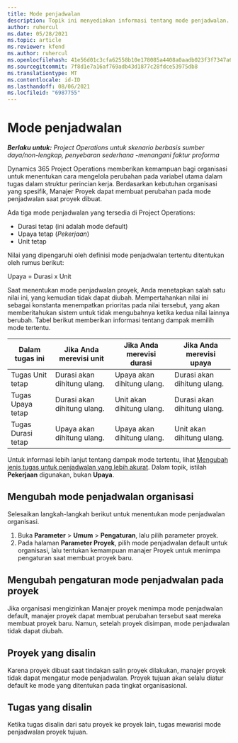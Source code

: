 ```yaml
---
title: Mode penjadwalan
description: Topik ini menyediakan informasi tentang mode penjadwalan.
author: ruhercul
ms.date: 05/28/2021
ms.topic: article
ms.reviewer: kfend
ms.author: ruhercul
ms.openlocfilehash: 41e56d01c3cfa62558b10e178085a4408a0aadb023f3f7347a61d121f542bb08
ms.sourcegitcommit: 7f8d1e7a16af769adb43d1877c28fdce53975db8
ms.translationtype: MT
ms.contentlocale: id-ID
ms.lasthandoff: 08/06/2021
ms.locfileid: "6987755"
---
```

# <a name="scheduling-modes"></a>Mode penjadwalan

_**Berlaku untuk:** Project Operations untuk skenario berbasis sumber daya/non-lengkap, penyebaran sederhana -menangani faktur proforma_


Dynamics 365 Project Operations memberikan kemampuan bagi organisasi untuk menentukan cara mengelola perubahan pada variabel utama dalam tugas dalam struktur perincian kerja. Berdasarkan kebutuhan organisasi yang spesifik, Manajer Proyek dapat membuat perubahan pada mode penjadwalan saat proyek dibuat.

Ada tiga mode penjadwalan yang tersedia di Project Operations:

  - Durasi tetap (ini adalah mode default)
  - Upaya tetap (*Pekerjaan*)
  - Unit tetap

Nilai yang dipengaruhi oleh definisi mode penjadwalan tertentu ditentukan oleh rumus berikut:

  Upaya = Durasi x Unit

Saat menentukan mode penjadwalan proyek, Anda menetapkan salah satu nilai ini, yang kemudian tidak dapat diubah. Mempertahankan nilai ini sebagai konstanta menempatkan prioritas pada nilai tersebut, yang akan memberitahukan sistem untuk tidak mengubahnya ketika kedua nilai lainnya berubah. Tabel berikut memberikan informasi tentang dampak memilih mode tertentu.

| **Dalam tugas ini**             | **Jika Anda merevisi unit**   | **Jika Anda merevisi durasi** | **Jika Anda merevisi upaya**  |
|----------------------|---------------------------|----------------------------|---------------------------|
| Tugas Unit tetap     | Durasi akan dihitung ulang. | Upaya akan dihitung ulang.    | Durasi akan dihitung ulang. |
| Tugas Upaya tetap    | Durasi akan dihitung ulang. | Unit akan dihitung ulang.    | Durasi akan dihitung ulang. |
| Tugas Durasi tetap  | Upaya akan dihitung ulang.   | Upaya akan dihitung ulang.    | Unit akan dihitung ulang.   |

Untuk informasi lebih lanjut tentang dampak mode tertentu, lihat [Mengubah jenis tugas untuk penjadwalan yang lebih akurat](https://support.microsoft.com/en-us/office/change-the-task-type-for-more-accurate-scheduling-b0b969ad-45bc-4e9e-8967-435587548a72). Dalam topik, istilah **Pekerjaan** digunakan, bukan **Upaya**.

## <a name="change-the-organizations-scheduling-mode"></a>Mengubah mode penjadwalan organisasi

Selesaikan langkah-langkah berikut untuk menentukan mode penjadwalan organisasi.

1. Buka **Parameter** \> **Umum** \> **Pengaturan**, lalu pilih parameter proyek. 
2. Pada halaman **Parameter Proyek**, pilih mode penjadwalan default untuk organisasi, lalu tentukan kemampuan manajer Proyek untuk menimpa pengaturan saat membuat proyek baru.

## <a name="change-the-scheduling-mode-setting-on-a-project"></a>Mengubah pengaturan mode penjadwalan pada proyek

Jika organisasi mengizinkan Manajer proyek menimpa mode penjadwalan default, manajer proyek dapat membuat perubahan tersebut saat mereka membuat proyek baru. Namun, setelah proyek disimpan, mode penjadwalan tidak dapat diubah.

## <a name="copied-projects"></a>Proyek yang disalin

Karena proyek dibuat saat tindakan salin proyek dilakukan, manajer proyek tidak dapat mengatur mode penjadwalan. Proyek tujuan akan selalu diatur default ke mode yang ditentukan pada tingkat organisasional.

## <a name="copied-tasks"></a>Tugas yang disalin

Ketika tugas disalin dari satu proyek ke proyek lain, tugas mewarisi mode penjadwalan proyek tujuan.
